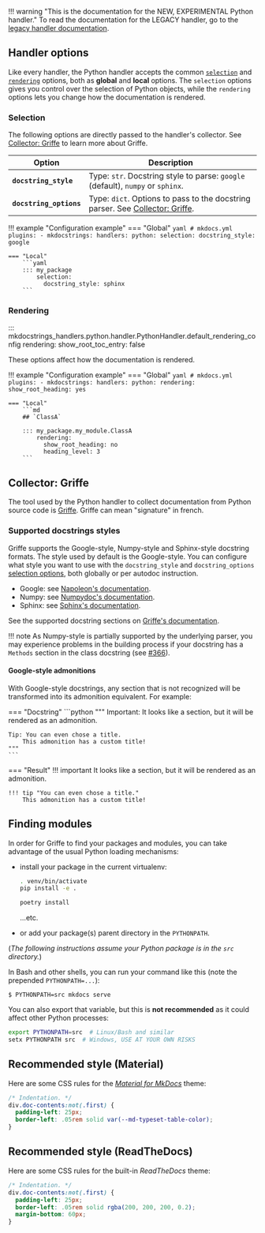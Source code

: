 !!! warning "This is the documentation for the NEW, EXPERIMENTAL Python handler."
    To read the documentation for the LEGACY handler,
    go to the [legacy handler documentation](https://mkdocstrings.github.io/python-legacy).

## Handler options

Like every handler, the Python handler accepts the common
[`selection`](#selection) and [`rendering`](#rendering) options,
both as **global** and **local** options.
The `selection` options gives you control over the selection of Python objects,
while the `rendering` options lets you change how the documentation is rendered.

### Selection

The following options are directly passed to the handler's collector.
See [Collector: Griffe](#collector-griffe) to learn more about Griffe.

Option | Description
------ | -----------
**`docstring_style`** | Type: `str`. Docstring style to parse: `google` (default), `numpy` or `sphinx`.
**`docstring_options`** | Type: `dict`. Options to pass to the docstring parser. See [Collector: Griffe](#collector-griffe).

!!! example "Configuration example"
    === "Global"
        ```yaml
        # mkdocs.yml
        plugins:
          - mkdocstrings:
              handlers:
                python:
                  selection:
                    docstring_style: google
        ```
        
    === "Local"
        ```yaml
        ::: my_package
            selection:
              docstring_style: sphinx
        ```
    
### Rendering

::: mkdocstrings_handlers.python.handler.PythonHandler.default_rendering_config
    rendering:
      show_root_toc_entry: false

These options affect how the documentation is rendered.

!!! example "Configuration example"
    === "Global"
        ```yaml
        # mkdocs.yml
        plugins:
          - mkdocstrings:
              handlers:
                python:
                  rendering:
                    show_root_heading: yes
        ```
        
    === "Local"
        ```md
        ## `ClassA`

        ::: my_package.my_module.ClassA
            rendering:
              show_root_heading: no
              heading_level: 3
        ```

## Collector: Griffe

The tool used by the Python handler to collect documentation from Python source code
is [Griffe](https://mkdocstrings.github.io/griffe). Griffe can mean "signature" in french.

### Supported docstrings styles

Griffe supports the Google-style, Numpy-style and Sphinx-style docstring formats.
The style used by default is the Google-style.
You can configure what style you want to use with
the `docstring_style` and `docstring_options` [selection options](#selection),
both globally or per autodoc instruction.

- Google: see [Napoleon's documentation](https://sphinxcontrib-napoleon.readthedocs.io/en/latest/example_google.html).
- Numpy: see [Numpydoc's documentation](https://numpydoc.readthedocs.io/en/latest/format.html).
- Sphinx: see [Sphinx's documentation](https://sphinx-rtd-tutorial.readthedocs.io/en/latest/docstrings.html).

See the supported docstring sections on [Griffe's documentation](https://mkdocstrings.github.io/griffe/docstrings/).

!!! note
    As Numpy-style is partially supported by the underlying parser,
    you may experience problems in the building process if your docstring
    has a `Methods` section in the class docstring
    (see [#366](https://github.com/mkdocstrings/mkdocstrings/issues/366)).

#### Google-style admonitions

With Google-style docstrings, any section that is not recognized will be transformed into its admonition equivalent.
For example:

=== "Docstring"
    ```python
    """
    Important:
        It looks like a section, but it will be rendered as an admonition.

    Tip: You can even chose a title.
        This admonition has a custom title!
    """
    ```
    
=== "Result"
    !!! important
        It looks like a section, but it will be rendered as an admonition.

    !!! tip "You can even chose a title."
        This admonition has a custom title!

## Finding modules

In order for Griffe to find your packages and modules,
you can take advantage of the usual Python loading mechanisms:

- install your package in the current virtualenv:
    ```bash
    . venv/bin/activate
    pip install -e .
    ```
  
    ```bash
    poetry install
    ```
  
    ...etc.
    
- or add your package(s) parent directory in the `PYTHONPATH`.
  
(*The following instructions assume your Python package is in the `src` directory.*)

In Bash and other shells, you can run your command like this
(note the prepended `PYTHONPATH=...`):

```console
$ PYTHONPATH=src mkdocs serve
```

You can also export that variable,
but this is **not recommended** as it could affect other Python processes:

```bash
export PYTHONPATH=src  # Linux/Bash and similar
setx PYTHONPATH src  # Windows, USE AT YOUR OWN RISKS
```

## Recommended style (Material)

Here are some CSS rules for the
[*Material for MkDocs*](https://squidfunk.github.io/mkdocs-material/) theme:

```css
/* Indentation. */
div.doc-contents:not(.first) {
  padding-left: 25px;
  border-left: .05rem solid var(--md-typeset-table-color);
}
```

## Recommended style (ReadTheDocs)

Here are some CSS rules for the built-in *ReadTheDocs* theme:

```css
/* Indentation. */
div.doc-contents:not(.first) {
  padding-left: 25px;
  border-left: .05rem solid rgba(200, 200, 200, 0.2);
  margin-bottom: 60px;
}
```
